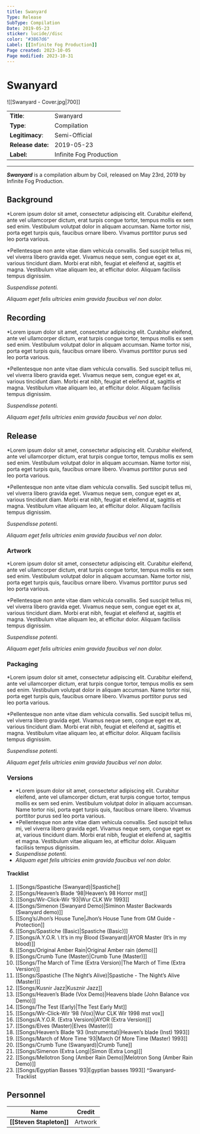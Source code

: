 ```yaml
---
title: Swanyard
Type: Release  
SubType: Compilation
Date: 2019-05-23  
sticker: lucide//disc
color: "#3867d6"
Label: [[Infinite Fog Production]]
Page created: 2023-10-05
Page modified: 2023-10-31
---
```


# Swanyard

![[Swanyard - Cover.jpg|700]]

|  |  |
| --- | --- |
| __Title__: | Swanyard |
| __Type__: | Compilation |
| __Legitimacy__: | Semi-Official |
| __Release date:__ | 2019-05-23 |
| __Label:__ | Infinite Fog Production |

---

*__Swanyard__* is a compilation album by Coil, released on May 23rd, 2019 by Infinite Fog Production.

## Background

*Lorem ipsum dolor sit amet, consectetur adipiscing elit. Curabitur eleifend, ante vel ullamcorper dictum, erat turpis congue tortor, tempus mollis ex sem sed enim. Vestibulum volutpat dolor in aliquam accumsan. Name tortor nisi, porta eget turpis quis, faucibus ornare libero. Vivamus porttitor purus sed leo porta various.

*Pellentesque non ante vitae diam vehicula convallis. Sed suscipit tellus mi, vel viverra libero gravida eget. Vivamus neque sem, congue eget ex at, various tincidunt diam. Morbi erat nibh, feugiat et eleifend at, sagittis et magna. Vestibulum vitae aliquam leo, at efficitur dolor. Aliquam facilisis tempus dignissim.

*Suspendisse potenti.*

*Aliquam eget felis ultricies enim gravida faucibus vel non dolor.*

## Recording

*Lorem ipsum dolor sit amet, consectetur adipiscing elit. Curabitur eleifend, ante vel ullamcorper dictum, erat turpis congue tortor, tempus mollis ex sem sed enim. Vestibulum volutpat dolor in aliquam accumsan. Name tortor nisi, porta eget turpis quis, faucibus ornare libero. Vivamus porttitor purus sed leo porta various.

*Pellentesque non ante vitae diam vehicula convallis. Sed suscipit tellus mi, vel viverra libero gravida eget. Vivamus neque sem, congue eget ex at, various tincidunt diam. Morbi erat nibh, feugiat et eleifend at, sagittis et magna. Vestibulum vitae aliquam leo, at efficitur dolor. Aliquam facilisis tempus dignissim.

*Suspendisse potenti.*

*Aliquam eget felis ultricies enim gravida faucibus vel non dolor.*

## Release

*Lorem ipsum dolor sit amet, consectetur adipiscing elit. Curabitur eleifend, ante vel ullamcorper dictum, erat turpis congue tortor, tempus mollis ex sem sed enim. Vestibulum volutpat dolor in aliquam accumsan. Name tortor nisi, porta eget turpis quis, faucibus ornare libero. Vivamus porttitor purus sed leo porta various.

*Pellentesque non ante vitae diam vehicula convallis. Sed suscipit tellus mi, vel viverra libero gravida eget. Vivamus neque sem, congue eget ex at, various tincidunt diam. Morbi erat nibh, feugiat et eleifend at, sagittis et magna. Vestibulum vitae aliquam leo, at efficitur dolor. Aliquam facilisis tempus dignissim.

*Suspendisse potenti.*

*Aliquam eget felis ultricies enim gravida faucibus vel non dolor.*

### Artwork

*Lorem ipsum dolor sit amet, consectetur adipiscing elit. Curabitur eleifend, ante vel ullamcorper dictum, erat turpis congue tortor, tempus mollis ex sem sed enim. Vestibulum volutpat dolor in aliquam accumsan. Name tortor nisi, porta eget turpis quis, faucibus ornare libero. Vivamus porttitor purus sed leo porta various.

*Pellentesque non ante vitae diam vehicula convallis. Sed suscipit tellus mi, vel viverra libero gravida eget. Vivamus neque sem, congue eget ex at, various tincidunt diam. Morbi erat nibh, feugiat et eleifend at, sagittis et magna. Vestibulum vitae aliquam leo, at efficitur dolor. Aliquam facilisis tempus dignissim.

*Suspendisse potenti.*

*Aliquam eget felis ultricies enim gravida faucibus vel non dolor.*

### Packaging

*Lorem ipsum dolor sit amet, consectetur adipiscing elit. Curabitur eleifend, ante vel ullamcorper dictum, erat turpis congue tortor, tempus mollis ex sem sed enim. Vestibulum volutpat dolor in aliquam accumsan. Name tortor nisi, porta eget turpis quis, faucibus ornare libero. Vivamus porttitor purus sed leo porta various.

*Pellentesque non ante vitae diam vehicula convallis. Sed suscipit tellus mi, vel viverra libero gravida eget. Vivamus neque sem, congue eget ex at, various tincidunt diam. Morbi erat nibh, feugiat et eleifend at, sagittis et magna. Vestibulum vitae aliquam leo, at efficitur dolor. Aliquam facilisis tempus dignissim.

*Suspendisse potenti.*

*Aliquam eget felis ultricies enim gravida faucibus vel non dolor.*

### Versions

- *Lorem ipsum dolor sit amet, consectetur adipiscing elit. Curabitur eleifend, ante vel ullamcorper dictum, erat turpis congue tortor, tempus mollis ex sem sed enim. Vestibulum volutpat dolor in aliquam accumsan. Name tortor nisi, porta eget turpis quis, faucibus ornare libero. Vivamus porttitor purus sed leo porta various.
- *Pellentesque non ante vitae diam vehicula convallis. Sed suscipit tellus mi, vel viverra libero gravida eget. Vivamus neque sem, congue eget ex at, various tincidunt diam. Morbi erat nibh, feugiat et eleifend at, sagittis et magna. Vestibulum vitae aliquam leo, at efficitur dolor. Aliquam facilisis tempus dignissim.
- *Suspendisse potenti.*
- *Aliquam eget felis ultricies enim gravida faucibus vel non dolor.*

#### Tracklist
1. [[Songs/Spastiche (Swanyard)|Spastiche]]
2. [[Songs/Heaven’s Blade ‘98|Heaven’s 98 Horror mst]]
3. [[Songs/Wir-Click-Wir ‘93|Wur CLK Wir 1993]]
4. [[Songs/Simenon (Swanyard Demo)|Siminon Master Backwards (Swanyard demo)]]
5. [[Song’s/Jhon’s House Tune|Jhon’s House Tune from GM Guide - Protection]]
6. [[Songs/Spastiche (Basic)|Spastiche (Basic)]]
7. [[Songs/A.Y.O.R. \ It’s in my Blood (Swanyard)|AYOR Master (It’s in my blood)]]
8. [[Songs/Original Amber Rain|Original Amber rain (demo)]]
9. [[Songs/Crumb Tune (Master)|Crumb Tune (Master)]]
10. [[Songs/The March of Time (Extra Version)|The March of Time (Extra Version)]]
11. [[Songs/Spastiche (The Night’s Alive)|Spastiche - The Night’s Alive (Master)]]
12. [[Songs/Kusnir Jazz|Kusznir Jazz]]
13. [[Songs/Heaven’s Blade (Vox Demo)|Heavens blade (John Balance vox Demo)]]
14. [[Songs/The Test (Early)|The Test Early Mst]]
15. [[Songs/Wir-Click-Wir ‘98 (Vox)|Wur CLK Wir 1998 mst vox]]
16. [[Songs/A.Y.O.R. (Extra Version)|AYOR (Extra Version)]]
17. [[Songs/Elves (Master)|Elves (Master)]]
18. [[Songs/Heaven’s Blade ‘93 (Instrumental)|Heaven’s blade (Inst) 1993]]
19. [[Songs/March of More Time ‘93|March Of More Time (Master) 1993]]
20. [[Songs/Crumb Tune (Swanyard)|Crumb Tune]]
21. [[Songs/Simenon (Extra Long)|Simon (Extra Long)]]
22. [[Songs/Mellotron Song (Amber Rain Demo)|Melotron Song (Amber Rain Demo)]]
23. [[Songs/Egyptian Basses ‘93|Egyptian basses 1993]] ^Swanyard-Tracklist

## Personnel

| __Name__ |__Credit__ |
| --- | --- |
|__[[Steven Stapleton]]__| Artwork | [^1]

[^1]: https://infinitefog.ru/shop/cd/coil-swanyard-collectors.html
